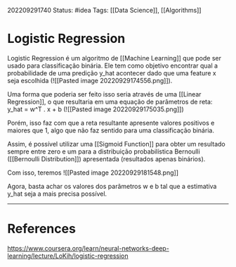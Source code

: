202209291740
Status: #idea 
Tags: [[Data Science]], [[Algorithms]]

# Logistic Regression

Logistic Regression é um algoritmo de [[Machine Learning]] que pode ser usado para classificação binária. Ele tem como objetivo encontrar qual a probabilidade de uma predição y_hat acontecer dado que uma feature x seja escolhida (![[Pasted image 20220929174556.png]]).

Uma forma que poderia ser feito isso seria através de uma [[Linear Regression]], o que resultaria em uma equação de parâmetros de reta:
y_hat = w^T . x + b (![[Pasted image 20220929175035.png]])

Porém, isso faz com que a reta resultante apresente valores positivos e maiores que 1, algo que não faz sentido para uma classificação binária.

Assim, é possível utilizar uma [[Sigmoid Function]] para obter um resultado sempre entre zero e um para a distribuição probabilística Bernoulli ([[Bernoulli Distribution]])  apresentada (resultados apenas binários).

Com isso, teremos ![[Pasted image 20220929181548.png]]

Agora, basta achar os valores dos parâmetros w e b tal que a estimativa y_hat seja a mais precisa possível.



---
# References
https://www.coursera.org/learn/neural-networks-deep-learning/lecture/LoKih/logistic-regression

